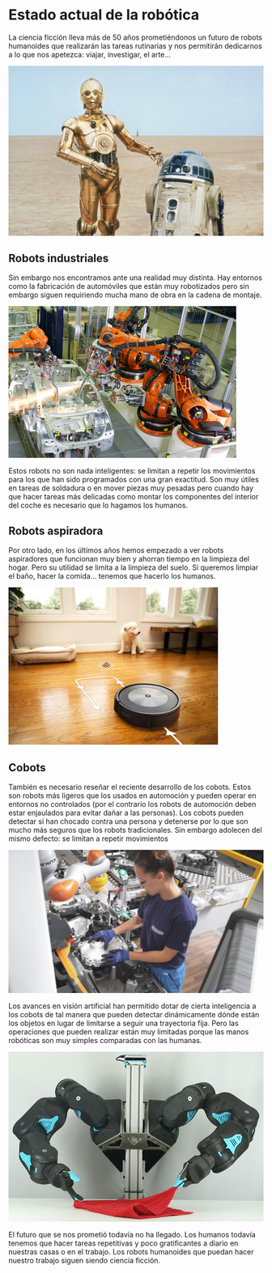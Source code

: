 # Estado actual de la robótica

La ciencia ficción lleva más de 50 años prometiéndonos un futuro de robots humanoides que realizarán las tareas rutinarias y nos permitirán dedicarnos a lo que nos apetezca: viajar, investigar, el arte…

![c3po](res/c3po.png)

## Robots industriales

Sin embargo nos encontramos ante una realidad muy distinta. Hay entornos como la fabricación de automóviles que están muy robotizados pero sin embargo siguen requiriendo mucha mano de obra en la cadena de montaje.

![cadena_montaje](res/cadena_montaje.png)

Estos robots no son nada inteligentes: se limitan a repetir los movimientos para los que han sido programados con una gran exactitud. Son muy útiles en tareas de soldadura o en mover piezas muy pesadas pero cuando hay que hacer tareas más delicadas como montar los componentes del interior del coche es necesario que lo hagamos los humanos.

## Robots aspiradora

Por otro lado, en los últimos años hemos empezado a ver robots aspiradores que funcionan muy bien y ahorran tiempo en la limpieza del hogar. Pero su utilidad se limita a la limpieza del suelo. Si queremos limpiar el baño, hacer la comida… tenemos que hacerlo los humanos.

![roomba](res/roomba.png)

## Cobots

También es necesario reseñar el reciente desarrollo de los cobots. Estos son robots más ligeros que los usados en automoción y pueden operar en entornos no controlados (por el contrario los robots de automoción deben estar enjaulados para evitar dañar a las personas). Los cobots pueden detectar si han chocado contra una persona y detenerse por lo que son mucho más seguros que los robots tradicionales. Sin embargo adolecen del mismo defecto: se limitan a repetir movimientos

![cobot](res/cobot.png)

Los avances en visión artificial han permitido dotar de cierta inteligencia a los cobots de tal manera que pueden detectar dinámicamente dónde están los objetos en lugar de limitarse a seguir una trayectoria fija. Pero las operaciones que pueden realizar están muy limitadas porque las manos robóticas son muy simples comparadas con las humanas.

![blue_robot](res/blue_robot.png)

El futuro que se nos prometió todavía no ha llegado. Los humanos todavía tenemos que hacer tareas repetitivas y poco gratificantes a diario en nuestras casas o en el trabajo. Los robots humanoides que puedan hacer nuestro trabajo siguen siendo ciencia ficción.
